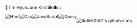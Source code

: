 👋 I'm HyunJune Kim
<b>Skills :</b><br>

<div style="display:flex">
<img alt="Html" src ="https://img.shields.io/badge/HTML-E34F26?&style=for-the-badge&logo=HTML5&logoColor=white"/>
<img alt="Css" src ="https://img.shields.io/badge/CSS-1572B6?&style=for-the-badge&logo=CSS5&logoColor=white"/>
<img alt="JavaScript" src ="https://img.shields.io/badge/JavaScript-F7DF1E?&style=for-the-badge&logo=JavaScript&logoColor=white"/>
<img alt="jQuery" src ="https://img.shields.io/badge/jQuery-0769AD?&style=for-the-badge&logo=jQuery&logoColor=white"/>
<div>

<!-- ![trophy](https://github-profile-trophy.vercel.app/?username=tkdlek0501) -->
![tkdlek0501's github stats](https://github-readme-stats.vercel.app/api?username=tkdlek0501&show_icons=true)
<!-- [![tkdlek0501's github stats](https://github-readme-stats.vercel.app/api/top-langs/?username=tkdlek0501&show_icons=true&hide_border=true&title_color=004386&icon_color=004386&layout=compact)](https://github.com/tkdlek0501) -->

